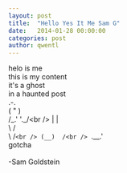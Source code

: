 ```yaml
---
layout: post
title:  "Hello Yes It Me Sam G"
date:   2014-01-28 00:00:00
categories: post
author: qwentl
---
```


helo is me<br />
this is my content<br />
it's a ghost<br />
in a haunted post<br />
       .-.<br />
      ( " )<br />
   /\_.' '._/\<br />
   |         |<br />
    \       /<br />
     \    /`<br />
   (__)  /<br />
   `.__.'<br />
   gotcha<br />
   <br />
-Sam Goldstein